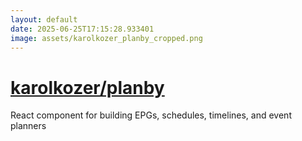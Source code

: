```yaml
---
layout: default
date: 2025-06-25T17:15:28.933401
image: assets/karolkozer_planby_cropped.png
---
```


# [karolkozer/planby](https://github.com/karolkozer/planby)

React component for building EPGs, schedules, timelines, and event planners
